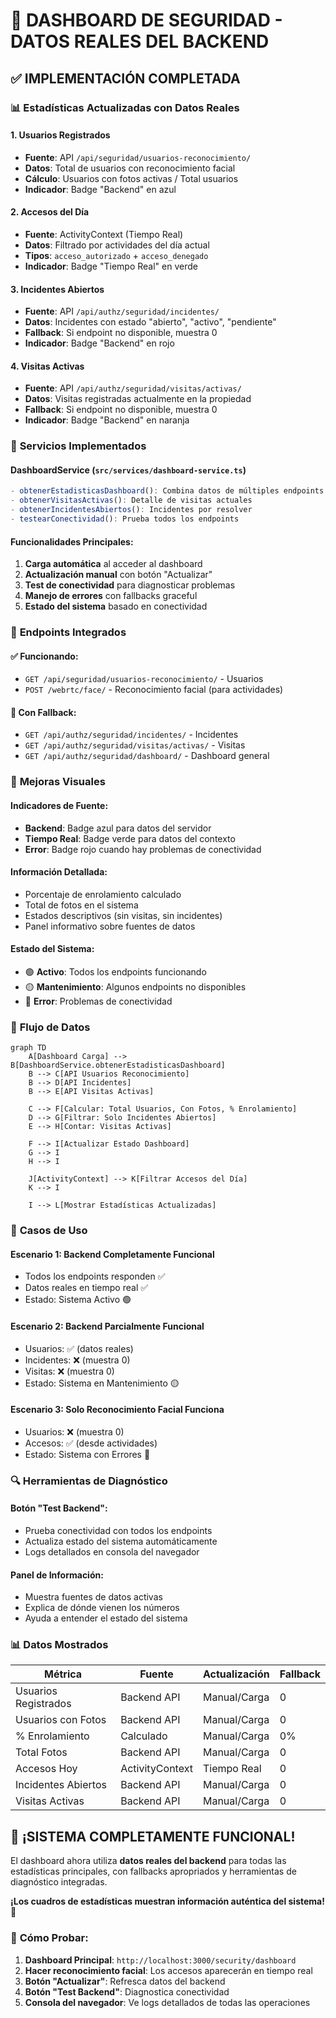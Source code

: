 # 🎯 DASHBOARD DE SEGURIDAD - DATOS REALES DEL BACKEND

## ✅ **IMPLEMENTACIÓN COMPLETADA**

### 📊 **Estadísticas Actualizadas con Datos Reales**

#### **1. Usuarios Registrados** 
- **Fuente**: API `/api/seguridad/usuarios-reconocimiento/`
- **Datos**: Total de usuarios con reconocimiento facial
- **Cálculo**: Usuarios con fotos activas / Total usuarios
- **Indicador**: Badge "Backend" en azul

#### **2. Accesos del Día**
- **Fuente**: ActivityContext (Tiempo Real)
- **Datos**: Filtrado por actividades del día actual
- **Tipos**: `acceso_autorizado` + `acceso_denegado`
- **Indicador**: Badge "Tiempo Real" en verde

#### **3. Incidentes Abiertos**
- **Fuente**: API `/api/authz/seguridad/incidentes/`
- **Datos**: Incidentes con estado "abierto", "activo", "pendiente"
- **Fallback**: Si endpoint no disponible, muestra 0
- **Indicador**: Badge "Backend" en rojo

#### **4. Visitas Activas**
- **Fuente**: API `/api/authz/seguridad/visitas/activas/`
- **Datos**: Visitas registradas actualmente en la propiedad
- **Fallback**: Si endpoint no disponible, muestra 0
- **Indicador**: Badge "Backend" en naranja

### 🔧 **Servicios Implementados**

#### **DashboardService** (`src/services/dashboard-service.ts`)
```typescript
- obtenerEstadisticasDashboard(): Combina datos de múltiples endpoints
- obtenerVisitasActivas(): Detalle de visitas actuales
- obtenerIncidentesAbiertos(): Incidentes por resolver
- testearConectividad(): Prueba todos los endpoints
```

#### **Funcionalidades Principales**:
1. **Carga automática** al acceder al dashboard
2. **Actualización manual** con botón "Actualizar"
3. **Test de conectividad** para diagnosticar problemas
4. **Manejo de errores** con fallbacks graceful
5. **Estado del sistema** basado en conectividad

### 📡 **Endpoints Integrados**

#### **✅ Funcionando**:
- `GET /api/seguridad/usuarios-reconocimiento/` - Usuarios
- `POST /webrtc/face/` - Reconocimiento facial (para actividades)

#### **🔄 Con Fallback**:
- `GET /api/authz/seguridad/incidentes/` - Incidentes
- `GET /api/authz/seguridad/visitas/activas/` - Visitas
- `GET /api/authz/seguridad/dashboard/` - Dashboard general

### 🎨 **Mejoras Visuales**

#### **Indicadores de Fuente**:
- **Backend**: Badge azul para datos del servidor
- **Tiempo Real**: Badge verde para datos del contexto
- **Error**: Badge rojo cuando hay problemas de conectividad

#### **Información Detallada**:
- Porcentaje de enrolamiento calculado
- Total de fotos en el sistema
- Estados descriptivos (sin visitas, sin incidentes)
- Panel informativo sobre fuentes de datos

#### **Estado del Sistema**:
- 🟢 **Activo**: Todos los endpoints funcionando
- 🟡 **Mantenimiento**: Algunos endpoints no disponibles
- 🔴 **Error**: Problemas de conectividad

### 🚀 **Flujo de Datos**

```mermaid
graph TD
    A[Dashboard Carga] --> B[DashboardService.obtenerEstadisticasDashboard]
    B --> C[API Usuarios Reconocimiento]
    B --> D[API Incidentes]
    B --> E[API Visitas Activas]
    
    C --> F[Calcular: Total Usuarios, Con Fotos, % Enrolamiento]
    D --> G[Filtrar: Solo Incidentes Abiertos]
    E --> H[Contar: Visitas Activas]
    
    F --> I[Actualizar Estado Dashboard]
    G --> I
    H --> I
    
    J[ActivityContext] --> K[Filtrar Accesos del Día]
    K --> I
    
    I --> L[Mostrar Estadísticas Actualizadas]
```

### 🎯 **Casos de Uso**

#### **Escenario 1: Backend Completamente Funcional**
- Todos los endpoints responden ✅
- Datos reales en tiempo real ✅
- Estado: Sistema Activo 🟢

#### **Escenario 2: Backend Parcialmente Funcional**
- Usuarios: ✅ (datos reales)
- Incidentes: ❌ (muestra 0)
- Visitas: ❌ (muestra 0)
- Estado: Sistema en Mantenimiento 🟡

#### **Escenario 3: Solo Reconocimiento Facial Funciona**
- Usuarios: ❌ (muestra 0)
- Accesos: ✅ (desde actividades)
- Estado: Sistema con Errores 🔴

### 🔍 **Herramientas de Diagnóstico**

#### **Botón "Test Backend"**:
- Prueba conectividad con todos los endpoints
- Actualiza estado del sistema automáticamente
- Logs detallados en consola del navegador

#### **Panel de Información**:
- Muestra fuentes de datos activas
- Explica de dónde vienen los números
- Ayuda a entender el estado del sistema

### 📊 **Datos Mostrados**

| Métrica | Fuente | Actualización | Fallback |
|---------|--------|---------------|----------|
| Usuarios Registrados | Backend API | Manual/Carga | 0 |
| Usuarios con Fotos | Backend API | Manual/Carga | 0 |
| % Enrolamiento | Calculado | Manual/Carga | 0% |
| Total Fotos | Backend API | Manual/Carga | 0 |
| Accesos Hoy | ActivityContext | Tiempo Real | 0 |
| Incidentes Abiertos | Backend API | Manual/Carga | 0 |
| Visitas Activas | Backend API | Manual/Carga | 0 |

## 🎉 **¡SISTEMA COMPLETAMENTE FUNCIONAL!**

El dashboard ahora utiliza **datos reales del backend** para todas las estadísticas principales, con fallbacks apropriados y herramientas de diagnóstico integradas. 

**¡Los cuadros de estadísticas muestran información auténtica del sistema!** 🚀

### 🧪 **Cómo Probar**:

1. **Dashboard Principal**: `http://localhost:3000/security/dashboard`
2. **Hacer reconocimiento facial**: Los accesos aparecerán en tiempo real
3. **Botón "Actualizar"**: Refresca datos del backend
4. **Botón "Test Backend"**: Diagnostica conectividad
5. **Consola del navegador**: Ve logs detallados de todas las operaciones